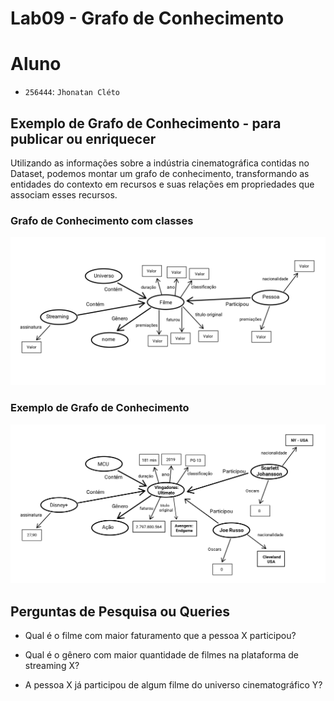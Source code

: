 # Lab09 - Grafo de Conhecimento

# Aluno
* `256444`: `Jhonatan Cléto`

## Exemplo de Grafo de Conhecimento - para publicar ou enriquecer

Utilizando as informações sobre a indústria cinematográfica contidas no Dataset, podemos montar um grafo de conhecimento, transformando as entidades do contexto em recursos e suas relações em propriedades que associam esses recursos.

### Grafo de Conhecimento com classes
![Modelo Lógico de Grafos](images/grafo_conhecimento_classes.png)

### Exemplo de Grafo de Conhecimento 
![Modelo Lógico de Grafos](images/grafo_conhecimento_exemplo.png)


## Perguntas de Pesquisa ou Queries

* Qual é o filme com maior faturamento que a pessoa X participou?

* Qual é o gênero com maior quantidade de filmes na plataforma de streaming X?

* A pessoa X já participou de algum filme do universo cinematográfico Y?